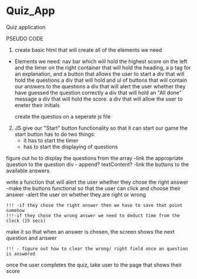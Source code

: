 # Quiz_App
Quiz application 


PSEUDO CODE 
1. create basic html that will create all of the elements we need 
- Elements we need: 
    nav bar which will hold the highest score on the left and the timer on the right 
    container that will hold the heading, a p tag for an explanation, and a button that allows the user to start
    a div that will hold the questions 
    a div that will hold and ul of buttons that will contain our answers to the questions 
    a div that will alert the user whether they have guessed the question correctly
    a div that will hold an "All done" message 
    a div that will hold the score. 
    a div that will allow the user to eneter their initials 

    create the questios on a seperate js file 

2. JS 
give our "Start" button functionality so that it can start our game
    the start button has to do two things: 
    - it has to start the timer 
    - has to start the displaying of questions 

figure out ho to display the questions from the array 
    -link the appropriate question to the question div - append? textContent?
    -link the buttons to the available answers 

write a function that will alert the user whether they chose the right answer 
    -make the buttons functional so that the user can click and choose their answer 
    -alert the user on whether they are right or wrong 

    !!! -if they chose the right answer then we have to save that point somehow 
    !!!-if they chose the wrong answer we need to deduct time from the clock (15 secs)

make it so that when an answer is chosen, the screen shows the next question and answer

    !!! - figure out how to clear the wrong/ right field once an question is answered 

once the user completes the quiz, take user to the page that shows their score 
